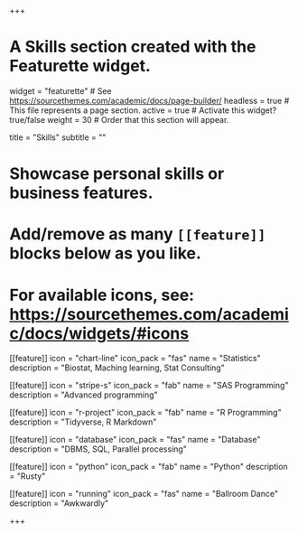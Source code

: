 +++
# A Skills section created with the Featurette widget.
widget = "featurette"  # See https://sourcethemes.com/academic/docs/page-builder/
headless = true  # This file represents a page section.
active = true  # Activate this widget? true/false
weight = 30  # Order that this section will appear.

title = "Skills"
subtitle = ""

# Showcase personal skills or business features.
# 
# Add/remove as many `[[feature]]` blocks below as you like.
# 
# For available icons, see: https://sourcethemes.com/academic/docs/widgets/#icons


[[feature]]
  icon = "chart-line"
  icon_pack = "fas"
  name = "Statistics"
  description = "Biostat, Maching learning, Stat Consulting"  

[[feature]]
  icon = "stripe-s"
  icon_pack = "fab"
  name = "SAS Programming"
  description = "Advanced programming"
  
[[feature]]
  icon = "r-project"
  icon_pack = "fab"
  name = "R Programming"
  description = "Tidyverse, R Markdown"
  
[[feature]]
  icon = "database"
  icon_pack = "fas"
  name = "Database"
  description = "DBMS, SQL, Parallel processing"
  
[[feature]]
  icon = "python"
  icon_pack = "fab"
  name = "Python"
  description = "Rusty"

[[feature]]
  icon = "running"
  icon_pack = "fas"
  name = "Ballroom Dance"
  description = "Awkwardly"
  
+++
